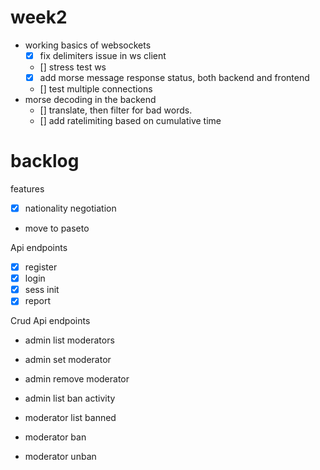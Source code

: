 

# week2

- working basics of websockets
  - [x] fix delimiters issue in ws client
  - [] stress test ws
  - [x] add morse message response status, both backend and frontend
  - [] test multiple connections
- morse decoding in the backend
  - [] translate, then filter for bad words.
  - [] add ratelimiting based on cumulative time


# backlog 

features

-[x] nationality negotiation
- move to paseto

Api endpoints

-[x] register
-[x] login
-[x] sess init
-[x] report

Crud Api endpoints

- admin list moderators
- admin set moderator
- admin remove moderator
- admin list ban activity

- moderator list banned
- moderator ban
- moderator unban



